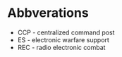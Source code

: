 # Abbverations

* CCP - centralized command post 
* ES - electronic warfare support
* REC - radio electronic combat